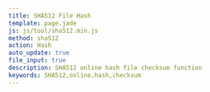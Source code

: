 ```yaml
---
title: SHA512 File Hash
template: page.jade
js: js/tool/sha512.min.js
method: sha512
action: Hash
auto_update: true
file_input: true
description: SHA512 online hash file checksum function
keywords: SHA512,online,hash,checksum
---
```

